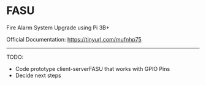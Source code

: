 # FASU
Fire Alarm System Upgrade using Pi 3B+

Official Documentation: https://tinyurl.com/mufnhp75

----------------------
TODO: 
* Code prototype client-serverFASU that works with GPIO Pins
* Decide next steps
